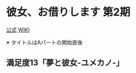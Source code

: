 # 彼女、お借りします 第2期

[公式](https://kanokari-official.com/) 
[WIKI](https://ja.wikipedia.org/wiki/%E5%BD%BC%E5%A5%B3%E3%80%81%E3%81%8A%E5%80%9F%E3%82%8A%E3%81%97%E3%81%BE%E3%81%99) 

※ タイトルはAパートの開始直後

## 満足度13「夢と彼女-ユメカノ-」
